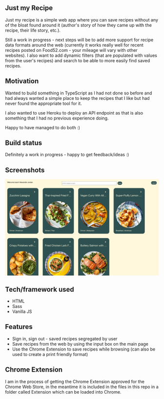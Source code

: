 ## Just my Recipe
Just my recipe is a simple web app where you can save recipes without any of the bloat found around it (author's story of how they came up with the recipe, their life story, etc.). 

Still a work in progress - next steps will be to add more support for recipe data formats around the web (currently it works really well for recent recipes posted on Food52.com - your mileage will vary with other websites). I also want to add dynamic filters (that are populated with values from the user's recipes) and search to be able to more easily find saved recipes.

## Motivation
Wanted to build something in TypeScript as I had not done so before and had always wanted a simple place to keep the recipes that I like but had never found the appropriate tool for it.

I also wanted to use Heroku to deploy an API endpoint as that is also something that I had no previous experience doing.

Happy to have managed to do both :)

## Build status
Definitely a work in progress - happy to get feedback/ideas :)

## Screenshots

![Connect4](./assets/../src/justmyrecipe.png "Screenshot from recipe page")

## Tech/framework used
- HTML
- Sass
- Vanilla JS

## Features
- Sign in, sign out - saved recipes segregated by user
- Save recipes from the web by using the input box on the main page
- Use the Chrome Extension to save recipes while browsing (can also be used to create a print friendly format)
  
## Chrome Extension
I am in the process of getting the Chrome Extension approved for the Chrome Web Store, in the meantime it is included in the files in this repo in a folder called Extension which can be loaded into Chrome.
